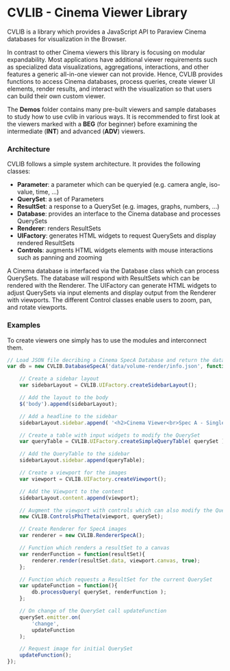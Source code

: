 # CVLIB - Cinema Viewer Library

CVLIB is a library which provides a JavaScript API to Paraview Cinema databases for visualization in the Browser.

In contrast to other Cinema viewers this library is focusing on modular expandability. Most applications have additional viewer requirements such as specialized data visualizations, aggregations, interactions, and other features a generic all-in-one viewer can not provide. Hence, CVLIB provides functions to access Cinema databases, process queries, create viewer UI elements, render results, and interact with the visualization so that users can build their own custom viewer.

The **Demos** folder contains many pre-built viewers and sample databases to study how to use cvlib in various ways. It is recommended to first look at the viewers marked with a **BEG** (for beginner) before examining the intermediate (**INT**) and advanced (**ADV**) viewers.

### Architecture
CVLIB follows a simple system architecture. It provides the following classes:
* **Parameter**: a parameter which can be queryied (e.g. camera angle, iso-value, time, ...)
* **QuerySet**: a set of Parameters
* **ResultSet**: a response to a QuerySet (e.g. images, graphs, numbers, ...)
* **Database**: provides an interface to the Cinema database and processes QuerySets
* **Renderer**: renders ResultSets
* **UIFactory**: generates HTML widgets to request QuerySets and display rendered ResultSets
* **Controls**: augments HTML widgets elements with mouse interactions such as panning and zooming

A Cinema database is interfaced via the Database class which can process QuerySets. The database will respond with ResultSets which can be rendered with the Renderer. The UIFactory can generate HTML widgets to adjust QuerySets via input elements and display output from the Renderer with viewports. The different Control classes enable users to zoom, pan, and rotate viewports.

### Examples
To create viewers one simply has to use the modules and interconnect them.

```javascript
// Load JSON file decribing a Cinema SpecA Database and return the database Scheme as a QuerySet
var db = new CVLIB.DatabaseSpecA('data/volume-render/info.json', function(querySet){

    // Create a sidebar layout
    var sidebarLayout = CVLIB.UIFactory.createSidebarLayout();

    // Add the layout to the body
    $('body').append(sidebarLayout);

    // Add a headline to the sidebar
    sidebarLayout.sidebar.append( '<h2>Cinema Viewer<br>Spec A - Single</h2>' );

    // Create a table with input widgets to modify the QuerySet
    var queryTable = CVLIB.UIFactory.createSimpleQueryTable( querySet );

    // Add the QueryTable to the sidebar
    sidebarLayout.sidebar.append(queryTable);

    // Create a viewport for the images
    var viewport = CVLIB.UIFactory.createViewport();

    // Add the Viewport to the content
    sidebarLayout.content.append(viewport);

    // Augment the viewport with controls which can also modify the QuerySet
    new CVLIB.ControlsPhiTheta(viewport, querySet);

    // Create Renderer for SpecA images
    var renderer = new CVLIB.RendererSpecA();

    // Function which renders a resultSet to a canvas
    var renderFunction = function(resultSet){
        renderer.render(resultSet.data, viewport.canvas, true);
    };

    // Function which requests a ResultSet for the current QuerySet
    var updateFunction = function(){
        db.processQuery( querySet, renderFunction );
    };

    // On change of the QuerySet call updateFunction
    querySet.emitter.on(
        'change',
        updateFunction
    );

    // Request image for initial QuerySet
    updateFunction();
});
```
